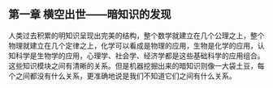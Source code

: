 ## 第一章 横空出世——暗知识的发现

人类过去积累的明知识呈现出完美的结构，整个数学就建立在几个公理之上，整个物理就建立在几个定律之上，化学可以看成是物理的应用，生物是化学的应用，认知科学是生物学的应用，心理学、社会学、经济学都是这些基础科学的应用组合。这些知识模块之间有清晰的关系。但是机器挖掘出来的暗知识则像一大袋土豆，每个之间都没有什么关系，更准确地说是我们不知道它们之间有什么关系。

